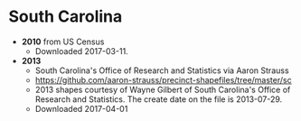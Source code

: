 # South Carolina

- **2010** from US Census
    - Downloaded 2017-03-11.
- **2013**
    - South Carolina's Office of Research and Statistics via Aaron Strauss
    - https://github.com/aaron-strauss/precinct-shapefiles/tree/master/sc
    - 2013 shapes courtesy of Wayne Gilbert of South Carolina's Office of Research and Statistics. The create date on the file is 2013-07-29.
	- Downloaded 2017-04-01